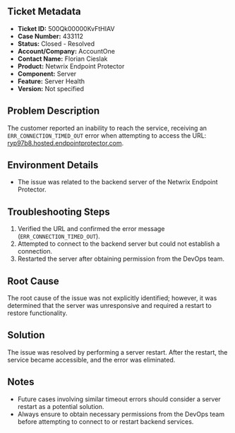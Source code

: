 ## Ticket Metadata
- **Ticket ID:** 500Qk00000KvFtHIAV
- **Case Number:** 433112
- **Status:** Closed - Resolved
- **Account/Company:** AccountOne
- **Contact Name:** Florian Cieslak
- **Product:** Netwrix Endpoint Protector
- **Component:** Server
- **Feature:** Server Health
- **Version:** Not specified

## Problem Description
The customer reported an inability to reach the service, receiving an `ERR_CONNECTION_TIMED_OUT` error when attempting to access the URL: [ryp97b8.hosted.endpointprotector.com](https://ryp97b8.hosted.endpointprotector.com).

## Environment Details
- The issue was related to the backend server of the Netwrix Endpoint Protector.

## Troubleshooting Steps
1. Verified the URL and confirmed the error message (`ERR_CONNECTION_TIMED_OUT`).
2. Attempted to connect to the backend server but could not establish a connection.
3. Restarted the server after obtaining permission from the DevOps team.

## Root Cause
The root cause of the issue was not explicitly identified; however, it was determined that the server was unresponsive and required a restart to restore functionality.

## Solution
The issue was resolved by performing a server restart. After the restart, the service became accessible, and the error was eliminated.

## Notes
- Future cases involving similar timeout errors should consider a server restart as a potential solution.
- Always ensure to obtain necessary permissions from the DevOps team before attempting to connect to or restart backend services.
